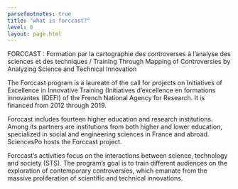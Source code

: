 ```yaml
---
parsefootnotes: true
title: "what is forccast?"
level: 0
layout: page.html
---
```


FORCCAST : Formation par la cartographie des controverses à l’analyse des sciences et des techniques / Training Through Mapping of Controversies by Analyzing Science and Technical Innovation

The Forccast program is a laureate of the call for projects on Initiatives of Excellence in Innovative Training (Initiatives d’excellence en formations innovantes (IDEFI) of the French National Agency for Research. It is financed from 2012 through 2019.

Forccast includes fourteen higher education and research institutions. Among its partners are institutions from both higher and lower education, specialized in social and engineering sciences in France and abroad. SciencesPo hosts the Forccast project.

Forccast’s activities focus on the interactions between science, technology and society (STS). The program’s goal is to train different audiences on the exploration of contemporary controversies, which emanate from the massive proliferation of scientific and technical innovations.
